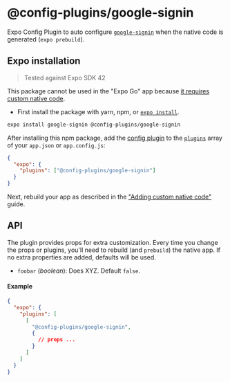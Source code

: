 # @config-plugins/google-signin

Expo Config Plugin to auto configure [`google-signin`](https://www.npmjs.com/package/google-signin) when the native code is generated (`expo prebuild`).

## Expo installation

> Tested against Expo SDK 42

This package cannot be used in the "Expo Go" app because [it requires custom native code](https://docs.expo.io/workflow/customizing/).

- First install the package with yarn, npm, or [`expo install`](https://docs.expo.io/workflow/expo-cli/#expo-install).

```sh
expo install google-signin @config-plugins/google-signin
```

After installing this npm package, add the [config plugin](https://docs.expo.io/guides/config-plugins/) to the [`plugins`](https://docs.expo.io/versions/latest/config/app/#plugins) array of your `app.json` or `app.config.js`:

```json
{
  "expo": {
    "plugins": ["@config-plugins/google-signin"]
  }
}
```

Next, rebuild your app as described in the ["Adding custom native code"](https://docs.expo.io/workflow/customizing/) guide.

## API

The plugin provides props for extra customization. Every time you change the props or plugins, you'll need to rebuild (and `prebuild`) the native app. If no extra properties are added, defaults will be used.

- `foobar` (_boolean_): Does XYZ. Default `false`.

#### Example

```json
{
  "expo": {
    "plugins": [
      [
        "@config-plugins/google-signin",
        {
          // props ...
        }
      ]
    ]
  }
}
```
